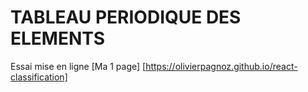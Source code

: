 # TABLEAU PERIODIQUE DES ELEMENTS

Essai mise en ligne [Ma 1 page] [https://olivierpagnoz.github.io/react-classification]

